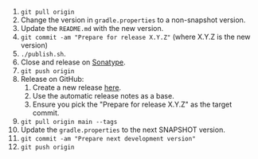 1. `git pull origin`
2. Change the version in `gradle.properties` to a non-snapshot version.
3. Update the `README.md` with the new version.
4. `git commit -am "Prepare for release X.Y.Z"` (where X.Y.Z is the new version)
5. `./publish.sh`.
6. Close and release on [Sonatype](https://oss.sonatype.org/#stagingRepositories).
7. `git push origin`
8. Release on GitHub:
   1. Create a new release [here](https://github.com/ansman/kotshi/releases/new).
   2. Use the automatic release notes as a base.
   3. Ensure you pick the "Prepare for release X.Y.Z" as the target commit.
9. `git pull origin main --tags`
10. Update the `gradle.properties` to the next SNAPSHOT version.
11. `git commit -am "Prepare next development version"`
12. `git push origin`